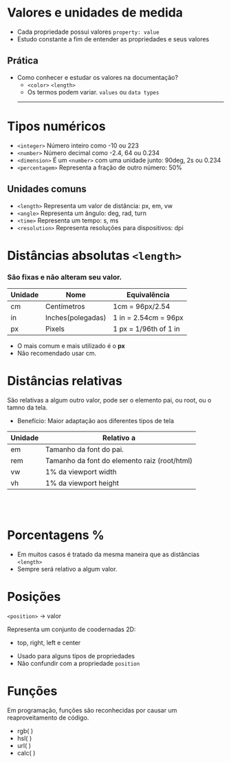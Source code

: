 # Valores e unidades de medida

* Cada propriedade possui valores `property: value`
* Estudo constante a fim de entender as propriedades e seus valores


## Prática

* Como conhecer e estudar os valores na documentação?
    * `<color>` `<length>`
    * Os termos podem variar. `values` ou `data types`
    <hr>


# Tipos numéricos

* `<integer>` Número inteiro como -10 ou 223
* `<number>` Número decimal como -2.4, 64 ou 0.234
* `<dimension>` É um `<number>` com uma unidade junto: 90deg, 2s ou 0.234
* `<percentagem>` Representa a fração de outro número: 50%

## Unidades comuns

* `<length>` Representa um valor de distância: px, em, vw
* `<angle>` Representa um ângulo: deg, rad, turn
* `<time>` Representa um tempo: s, ms
* `<resolution>` Representa resoluções para dispositivos: dpi

# Distâncias absolutas `<length>`

###  São fixas e não alteram seu valor.

 **Unidade** | **Nome** | **Equivalência**
 ------- | ------| --------
cm | Centímetros | 1cm = 96px/2.54
in | Inches(polegadas) | 1 in = 2.54cm = 96px 
px | Pixels | 1 px = 1/96th of 1 in 
<p>

* O mais comum e mais utilizado é o **px**
* Não recomendado usar cm.

# Distâncias relativas

São relativas a algum outro valor, pode ser o elemento pai, ou root, ou o tamno da tela.

* Benefício: Maior adaptação aos diferentes tipos de tela

**Unidade** | **Relativo a**
----------- | --------------
em | Tamanho da font do pai.
rem | Tamanho da font do elemento raiz (root/html)
vw | 1% da viewport width
vh | 1% da viewport height
<br>
<br>

# Porcentagens %

* Em muitos casos é tratado da mesma maneira que as distâncias `<length>`
* Sempre será relativo a algum valor.


# Posições

`<position>` -> valor

Representa um conjunto de coodernadas 2D:
- top, right, left e center

* Usado para alguns tipos de propriedades
* Não confundir com a propriedade `position`

# Funções

Em programação, funções são reconhecidas por causar um reaproveitamento de código.


* rgb( )
* hsl( )
* url( )
* calc( )
